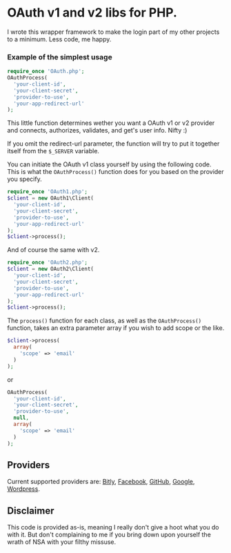 # OAuth v1 and v2 libs for PHP.

I wrote this wrapper framework to make the login part of my other projects to a minimum.
Less code, me happy.

### Example of the simplest usage

```php
require_once 'OAuth.php';
OAuthProcess(
  'your-client-id',
  'your-client-secret',
  'provider-to-use',
  'your-app-redirect-url'
);
```

This little function determines wether you want a OAuth v1 or v2 provider and connects, authorizes, validates, and get's user info. Nifty :)

If you omit the redirect-url parameter, the function will try to put it together itself from the `$_SERVER` variable.

You can initiate the OAuth v1 class yourself by using the following code.
This is what the `OAuthProcess()` function does for you based on the provider you specify.

```php
require_once 'OAuth1.php';
$client = new OAuth1\Client(
  'your-client-id',
  'your-client-secret',
  'provider-to-use',
  'your-app-redirect-url'
);
$client->process();
```

And of course the same with v2.

```php
require_once 'OAuth2.php';
$client = new OAuth2\Client(
  'your-client-id',
  'your-client-secret',
  'provider-to-use',
  'your-app-redirect-url'
);
$client->process();
```

The `process()` function for each class, as well as the `OAuthProcess()` function, takes an extra parameter array if you wish to add scope or the like.

```php
$client->process(
  array(
    'scope' => 'email'
  )
);
```

or

```php
OAuthProcess(
  'your-client-id',
  'your-client-secret',
  'provider-to-use',
  null,
  array(
    'scope' => 'email'
  )
);
```

## Providers

Current supported providers are:
[Bitly](http://dev.bitly.com/authentication.html),
[Facebook](https://developers.facebook.com/docs/),
[GitHub](http://developer.github.com/v3/),
[Google](http://code.google.com/more/),
[Wordpress](http://developer.wordpress.com/docs/api/).

## Disclaimer

This code is provided as-is, meaning I really don't give a hoot what you do with it.
But don't complaining to me if you bring down upon yourself the wrath of NSA with your filthy missuse.
